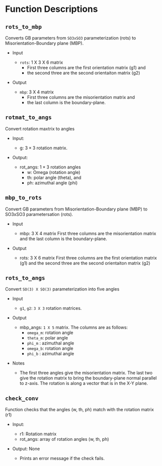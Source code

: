 # Function Descriptions

## `rots_to_mbp`

Converts GB parameters from `SO3xSO3` parameterization (rots) to 
Misorientation-Boundary plane (MBP).

- Input
	+ `rots`: 1 X 3 X 6 matrix
        - First three columns are the first orientation matrix (g1) and
        - the second three are the second orientaiton matrix (g2)

- Output
	+ `mbp`: 3 X 4 matrix
        - First three columns are the misorientation matrix and 
        - the last column is the boundary-plane.

## `rotmat_to_angs`

Convert rotation maxtrix to angles

- Input:
  + g: $3 \times 3$ rotation matrix.

- Output:
  + rot_angs: $1 \times 3$ rotation angles
	- w: Omega (rotation angle)
	- th: polar angle (theta), and 
	- ph: azimuthal angle (phi)

## `mbp_to_rots`

Convert GB parameters from Misorientation-Boundary plane (MBP) to
SO3xSO3 parametersation (rots).

- Input
  + mbp: 3 X 4 matrix
        First three columns are the misorientation matrix and the
        last column is the boundary-plane.

- Output
  + rots: 3 X 6 matrix
        First three columns are the first orientation matrix (g1)
        and the second three are the second orientaiton matrix (g2)



## `rots_to_angs`

Convert `SO(3) X SO(3)` parameterization into five angles

- Input
  + `g1`, `g2`: `3 X 3` rotation matrices.

- Output
  + mbp_angs: `1 X 5` matrix. The columns are as follows:
	- `omega_m`: rotation angle
	- `theta_m`: polar angle
	- `phi_m`  : azimuthal angle
	- `omega_b`: rotation angle
	- `phi_b`  : azimuthal angle

- Notes
	+ The first three angles give the misorientation matrix. The last two give the rotation matrix to bring the boundary-plane normal parallel to z-axis. The rotation is along a vector that is in the X-Y plane.


## `check_conv`


Function checks that the angles (w, th, ph) match with the rotation
matrix (r1)

- Input:
  + r1: Rotation matrix
  + rot_angs: array of rotation angles (w, th, ph)

- Output: None
  + Prints an error message if the check fails.

